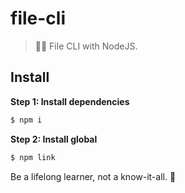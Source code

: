 # file-cli

> 📁🌱 File CLI with NodeJS.

## Install

**Step 1: Install dependencies**

```js
$ npm i
```

**Step 2: Install global**

```js
$ npm link
```


<!-- INSPIRATIONAL_QUOTE_START -->
Be a lifelong learner, not a know-it-all.
🐶
<!-- INSPIRATIONAL_QUOTE_END -->
